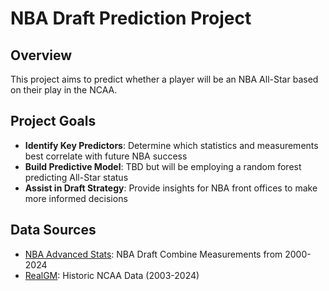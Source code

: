 # NBA Draft Prediction Project

## Overview

This project aims to predict whether a player will be an NBA All-Star based on their play in the NCAA. 

## Project Goals

* **Identify Key Predictors**: Determine which statistics and measurements best correlate with future NBA success
* **Build Predictive Model**: TBD but will be employing a random forest predicting All-Star status
* **Assist in Draft Strategy**: Provide insights for NBA front offices to make more informed decisions

## Data Sources

* [NBA Advanced Stats](https://www.nba.com/stats/players/advanced): NBA Draft Combine Measurements from 2000-2024
* [RealGM](https://basketball.realgm.com/ncaa): Historic NCAA Data (2003-2024)
